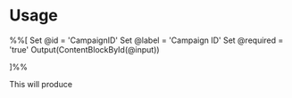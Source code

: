 # Usage
%%[
Set @id = 'CampaignID'
Set @label = 'Campaign ID'
Set @required = 'true'
Output(ContentBlockById(@input))

]%%

This will produce